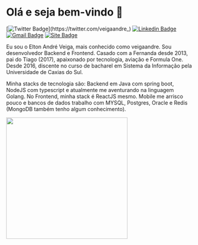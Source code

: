 # Olá e seja bem-vindo 👋


[![Twitter Badge](https://img.shields.io/badge/-@veigaandre_-6633cc?style=flat-square&labelColor=6633cc&logo=twitter&logoColor=white&link=https://twitter.com/veigaandre_)](https://twitter.com/veigaandre_) 
[![Linkedin Badge](https://img.shields.io/badge/-andre%20machado-6633cc?style=flat-square&logo=Linkedin&logoColor=white&link=https://www.linkedin.com/in/andre-machado-074b4014b/)](https://www.linkedin.com/in/andre-machado-074b4014b/) 
[![Gmail Badge](https://img.shields.io/badge/-soutomachado1@gmail.com-6633cc?style=flat-square&logo=Gmail&logoColor=white&link=mailto:soutomachado1@gmail.com)](mailto:soutomachado1@gmail.com)
[![Site Badge](![Website](https://img.shields.io/website?color=green&up_color=green))](https://andreveiga.github.io/portifolio/)



Eu sou o Elton André Veiga, mais conhecido como veigaandre. Sou desenvolvedor Backend e Frontend. Casado com a Fernanda desde 2013, pai do Tiago (2017), apaixonado por tecnologia, aviação e Formula One. Desde 2016, discente no curso de bacharel em Sistema da Informação pela Universidade de Caxias do Sul.

Minha stacks de tecnologia são: Backend em Java com spring boot, NodeJS com typescript e atualmente me aventurando na linguagem Golang. No Frontend, minha stack é ReactJS mesmo. Mobile me arrisco pouco e bancos de dados trabalho com MYSQL, Postgres, Oracle e Redis (MongoDB também tenho algum conhecimento).

<div>
  <a href="https://github.com/AndreVeiga">
  <!-- <img height="180em" src="https://github-readme-stats.vercel.app/api?username=AndreVeiga&show_icons=true&theme=dark&include_all_commits=true&count_private=true"/> -->
  <img height="325em" src="https://github-readme-stats.vercel.app/api/top-langs/?username=AndreVeiga&show_icons=true&theme=dark"/>
  </a>
</div>
